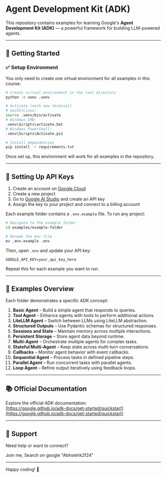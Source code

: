 # Agent Development Kit (ADK) 

This repository contains examples for learning Google's **Agent Development Kit (ADK)** — a powerful framework for building LLM-powered agents.

---

## 🚀 Getting Started

### ✅ Setup Environment

You only need to create one virtual environment for all examples in this course:

```bash
# Create virtual environment in the root directory
python -m venv .venv

# Activate (each new terminal)
# macOS/Linux:
source .venv/bin/activate
# Windows CMD:
.venv\Scripts\activate.bat
# Windows PowerShell:
.venv\Scripts\Activate.ps1

# Install dependencies
pip install -r requirements.txt
```

Once set up, this environment will work for all examples in the repository.

---

## 🔐 Setting Up API Keys

1. Create an account on [Google Cloud](https://cloud.google.com/?hl=en)  
2. Create a new project  
3. Go to [Google AI Studio](https://aistudio.google.com/apikey) and create an API key  
4. Assign the key to your project and connect to a billing account  

Each example folder contains a `.env.example` file. To run any project:

```bash
# Navigate to the example folder
cd examples/example-folder

# Rename the env file
mv .env.example .env
```

Then, open `.env` and update your API key:

```
GOOGLE_API_KEY=your_api_key_here
```

Repeat this for each example you want to run.

---

## 📂 Examples Overview

Each folder demonstrates a specific ADK concept:

1. **Basic Agent** – Build a simple agent that responds to queries.  
2. **Tool Agent** – Enhance agents with tools to perform additional actions.  
3. **LiteLLM Agent** – Switch between LLMs using LiteLLM abstraction.  
4. **Structured Outputs** – Use Pydantic schemas for structured responses.  
5. **Sessions and State** – Maintain memory across multiple interactions.  
6. **Persistent Storage** – Store agent data beyond runtime.  
7. **Multi-Agent** – Orchestrate multiple agents for complex tasks.  
8. **Stateful Multi-Agent** – Keep state across multi-turn conversations.  
9. **Callbacks** – Monitor agent behavior with event callbacks.  
10. **Sequential Agent** – Process tasks in defined pipeline steps.  
11. **Parallel Agent** – Run concurrent tasks with parallel agents.  
12. **Loop Agent** – Refine output iteratively using feedback loops.

---

## 📚 Official Documentation

Explore the official ADK documentation:  
[https://google.github.io/adk-docs/get-started/quickstart](https://google.github.io/adk-docs/get-started/quickstart)

---

## 💬 Support

Need help or want to connect?

Join me, Search on google "Abhsiehk2f24"

---

Happy coding! 🚀
